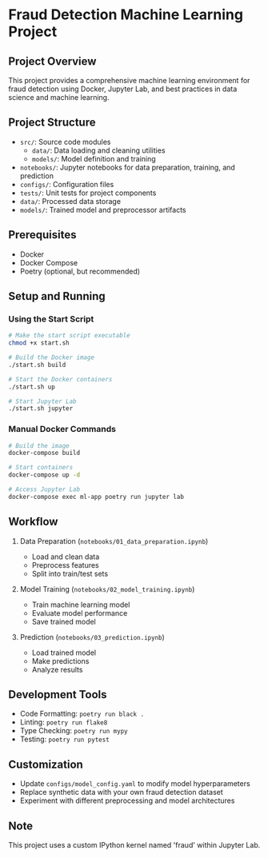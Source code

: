 # Fraud Detection Machine Learning Project

## Project Overview
This project provides a comprehensive machine learning environment for fraud detection using Docker, Jupyter Lab, and best practices in data science and machine learning.

## Project Structure
- `src/`: Source code modules
  - `data/`: Data loading and cleaning utilities
  - `models/`: Model definition and training
- `notebooks/`: Jupyter notebooks for data preparation, training, and prediction
- `configs/`: Configuration files
- `tests/`: Unit tests for project components
- `data/`: Processed data storage
- `models/`: Trained model and preprocessor artifacts

## Prerequisites
- Docker
- Docker Compose
- Poetry (optional, but recommended)

## Setup and Running

### Using the Start Script
```bash
# Make the start script executable
chmod +x start.sh

# Build the Docker image
./start.sh build

# Start the Docker containers
./start.sh up

# Start Jupyter Lab
./start.sh jupyter
```

### Manual Docker Commands
```bash
# Build the image
docker-compose build

# Start containers
docker-compose up -d

# Access Jupyter Lab
docker-compose exec ml-app poetry run jupyter lab
```

## Workflow
1. Data Preparation (`notebooks/01_data_preparation.ipynb`)
   - Load and clean data
   - Preprocess features
   - Split into train/test sets

2. Model Training (`notebooks/02_model_training.ipynb`)
   - Train machine learning model
   - Evaluate model performance
   - Save trained model

3. Prediction (`notebooks/03_prediction.ipynb`)
   - Load trained model
   - Make predictions
   - Analyze results

## Development Tools
- Code Formatting: `poetry run black .`
- Linting: `poetry run flake8`
- Type Checking: `poetry run mypy`
- Testing: `poetry run pytest`

## Customization
- Update `configs/model_config.yaml` to modify model hyperparameters
- Replace synthetic data with your own fraud detection dataset
- Experiment with different preprocessing and model architectures

## Note
This project uses a custom IPython kernel named 'fraud' within Jupyter Lab.